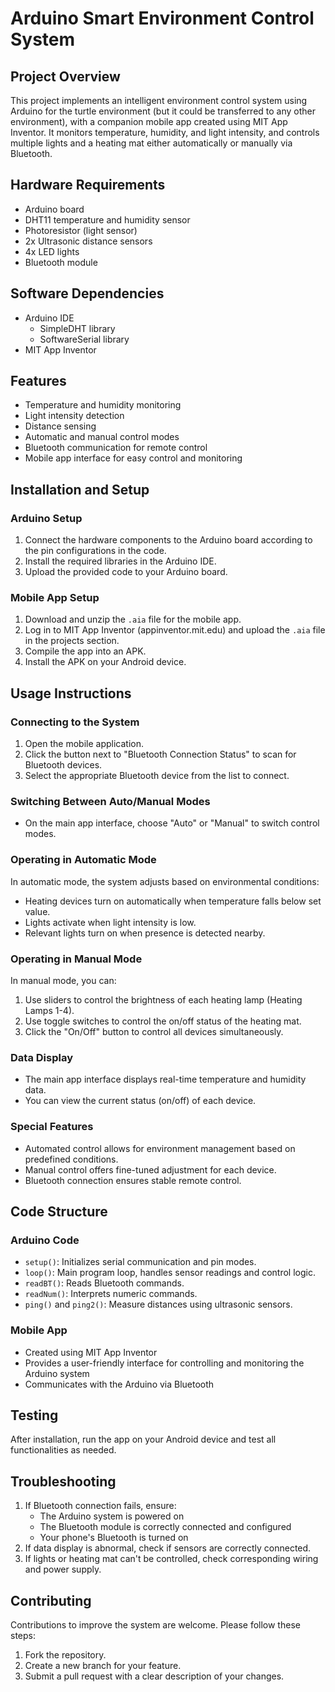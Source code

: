 # Arduino Smart Environment Control System

## Project Overview
This project implements an intelligent environment control system using Arduino for the turtle environment (but it could be transferred to any other environment), with a companion mobile app created using MIT App Inventor. It monitors temperature, humidity, and light intensity, and controls multiple lights and a heating mat either automatically or manually via Bluetooth.

## Hardware Requirements
- Arduino board
- DHT11 temperature and humidity sensor
- Photoresistor (light sensor)
- 2x Ultrasonic distance sensors
- 4x LED lights
- Bluetooth module

## Software Dependencies
- Arduino IDE
  - SimpleDHT library
  - SoftwareSerial library
- MIT App Inventor

## Features
- Temperature and humidity monitoring
- Light intensity detection
- Distance sensing
- Automatic and manual control modes
- Bluetooth communication for remote control
- Mobile app interface for easy control and monitoring

## Installation and Setup
### Arduino Setup
1. Connect the hardware components to the Arduino board according to the pin configurations in the code.
2. Install the required libraries in the Arduino IDE.
3. Upload the provided code to your Arduino board.

### Mobile App Setup
1. Download and unzip the `.aia` file for the mobile app.
2. Log in to MIT App Inventor (appinventor.mit.edu) and upload the `.aia` file in the projects section.
3. Compile the app into an APK.
4. Install the APK on your Android device.

## Usage Instructions

### Connecting to the System
1. Open the mobile application.
2. Click the button next to "Bluetooth Connection Status" to scan for Bluetooth devices.
3. Select the appropriate Bluetooth device from the list to connect.

### Switching Between Auto/Manual Modes
- On the main app interface, choose "Auto" or "Manual" to switch control modes.

### Operating in Automatic Mode
In automatic mode, the system adjusts based on environmental conditions:
- Heating devices turn on automatically when temperature falls below set value.
- Lights activate when light intensity is low.
- Relevant lights turn on when presence is detected nearby.

### Operating in Manual Mode
In manual mode, you can:
1. Use sliders to control the brightness of each heating lamp (Heating Lamps 1-4).
2. Use toggle switches to control the on/off status of the heating mat.
3. Click the "On/Off" button to control all devices simultaneously.

### Data Display
- The main app interface displays real-time temperature and humidity data.
- You can view the current status (on/off) of each device.

### Special Features
- Automated control allows for environment management based on predefined conditions.
- Manual control offers fine-tuned adjustment for each device.
- Bluetooth connection ensures stable remote control.

## Code Structure
### Arduino Code
- `setup()`: Initializes serial communication and pin modes.
- `loop()`: Main program loop, handles sensor readings and control logic.
- `readBT()`: Reads Bluetooth commands.
- `readNum()`: Interprets numeric commands.
- `ping()` and `ping2()`: Measure distances using ultrasonic sensors.

### Mobile App
- Created using MIT App Inventor
- Provides a user-friendly interface for controlling and monitoring the Arduino system
- Communicates with the Arduino via Bluetooth

## Testing
After installation, run the app on your Android device and test all functionalities as needed.

## Troubleshooting
1. If Bluetooth connection fails, ensure:
   - The Arduino system is powered on
   - The Bluetooth module is correctly connected and configured
   - Your phone's Bluetooth is turned on
2. If data display is abnormal, check if sensors are correctly connected.
3. If lights or heating mat can't be controlled, check corresponding wiring and power supply.

## Contributing
Contributions to improve the system are welcome. Please follow these steps:
1. Fork the repository.
2. Create a new branch for your feature.
3. Submit a pull request with a clear description of your changes.
